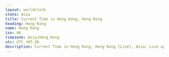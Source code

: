 ```yaml
---
layout: worldclock
state: Asia
title: Current Time in Hong Kong, Hong Kong
heading: Hong Kong
name: Hong Kong
iso: HK
timezone: Asia/Hong_Kong
utc: UTC +07:36
description: Current Time in Hong Kong, Hong Kong [Live], Asia. Live update now time in Hong Kong, timezone Asia/Hong_Kong, UTC +07:36, Country ISO code & Current Local Time.
---
```


